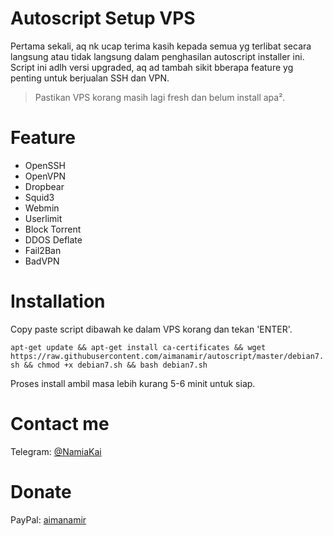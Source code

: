 # Autoscript Setup VPS
Pertama sekali, aq nk ucap terima kasih kepada semua yg terlibat secara langsung atau tidak langsung dalam penghasilan autoscript installer ini.
Script ini adlh versi upgraded, aq ad tambah sikit bberapa feature yg penting untuk berjualan SSH dan VPN.

>Pastikan VPS korang masih lagi fresh dan belum install apa².

# Feature
- OpenSSH
- OpenVPN
- Dropbear
- Squid3
- Webmin
- Userlimit
- Block Torrent
- DDOS Deflate
- Fail2Ban
- BadVPN

# Installation
Copy paste script dibawah ke dalam VPS korang dan tekan 'ENTER'.

`apt-get update && apt-get install ca-certificates && wget https://raw.githubusercontent.com/aimanamir/autoscript/master/debian7.sh && chmod +x debian7.sh && bash debian7.sh`

Proses install ambil masa lebih kurang 5-6 minit untuk siap.

# Contact me
Telegram: [@NamiaKai](https://t.me/namiakai)

# Donate
PayPal: [aimanamir](https://paypal.me/aimanamir)
